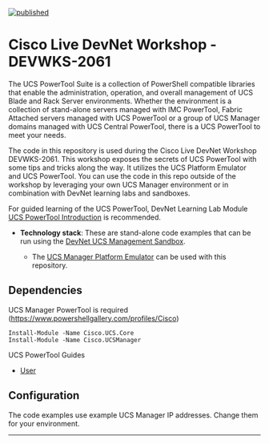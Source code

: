 [![published](https://static.production.devnetcloud.com/codeexchange/assets/images/devnet-published.svg)](https://developer.cisco.com/codeexchange/github/repo/movinalot/DEVWKS-2061)

# Cisco Live DevNet Workshop - DEVWKS-2061
The UCS PowerTool Suite is a collection of PowerShell compatible libraries that enable the administration, operation, and overall management of UCS Blade and Rack Server environments. Whether the environment is a collection of stand-alone servers managed with IMC PowerTool, Fabric Attached servers managed with UCS PowerTool or a group of UCS Manager domains managed with UCS Central PowerTool, there is a UCS PowerTool to meet your needs. 

The code in this repository is used during the Cisco Live DevNet Workshop DEVWKS-2061. This workshop exposes the secrets of UCS PowerTool with some tips and tricks along the way. It utilizes the UCS Platform Emulator and UCS PowerTool. You can use the code in this repo outside of the workshop by leveraging your own UCS Manager environment or in combination with DevNet learning labs and sandboxes.

For guided learning of the UCS PowerTool, DevNet Learning Lab Module [UCS PowerTool Introduction](https://learninglabs.cisco.com/modules/ucs-powertool-introduction) is recommended.

* **Technology stack**: These are stand-alone code examples that can be run using the [DevNet UCS Management Sandbox](https://devnetsandbox.cisco.com/RM/Diagram/Index/3323b7b0-b70b-4b1e-a929-6bdbff3aac8a?diagramType=Topology).

    - The [UCS Manager Platform Emulator](https://software.cisco.com/portal/pub/download/portal/select.html?&mdfid=286305108&flowid=79283&softwareid=284574017) can be used with this repository.

## Dependencies

UCS Manager PowerTool is required (https://www.powershellgallery.com/profiles/Cisco)
```
Install-Module -Name Cisco.UCS.Core
Install-Module -Name Cisco.UCSManager
```

UCS PowerTool Guides
  - [User](https://www.cisco.com/c/en/us/td/docs/unified_computing/ucs/sw/msft_tools/powertools/ucs_powertool_book/2x/b_Cisco_UCSM_PowerTool_UG_Release_2x.html)

## Configuration

The code examples use example UCS Manager IP addresses. Change them for your environment.

----
